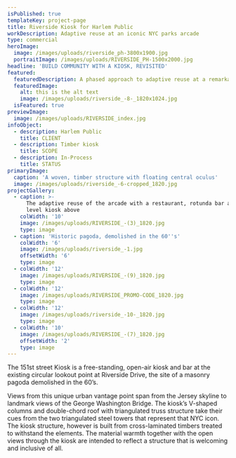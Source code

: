 ```yaml
---
isPublished: true
templateKey: project-page
title: Riverside Kiosk for Harlem Public
workDescription: Adaptive reuse at an iconic NYC parks arcade
type: commercial
heroImage:
  image: /images/uploads/riverside_ph-3800x1900.jpg
  portraitImage: /images/uploads/RIVERSIDE_PH-1500x2000.jpg
headline: 'BUILD COMMUNITY WITH A KIOSK, REVISITED'
featured:
  featuredDescription: A phased approach to adaptive reuse at a remarkable NYC iconic structure
  featuredImage:
    alt: this is the alt text
    image: /images/uploads/riverside_-8-_1820x1024.jpg
  isFeatured: true
previewImage:
  image: /images/uploads/RIVERSIDE_index.jpg
infoObject:
  - description: Harlem Public
    title: CLIENT
  - description: Timber kiosk
    title: SCOPE
  - description: In-Process
    title: STATUS
primaryImage:
  caption: 'A woven, timber structure with floating central oculus'
  image: /images/uploads/riverside_-6-cropped_1820.jpg
projectGallery:
  - caption: >-
      The adaptive reuse of the arcade with a restaurant, rotunda bar and street
      level kiosk above
    colWidth: '10'
    image: /images/uploads/RIVERSIDE_-(3)_1820.jpg
    type: image
  - caption: 'Historic pagoda, demolished in the 60''s'
    colWidth: '6'
    image: /images/uploads/riverside_-1.jpg
    offsetWidth: '6'
    type: image
  - colWidth: '12'
    image: /images/uploads/RIVERSIDE_-(9)_1820.jpg
    type: image
  - colWidth: '12'
    image: /images/uploads/RIVERSIDE_PROMO-CODE_1820.jpg
    type: image
  - colWidth: '12'
    image: /images/uploads/riverside_-10-_1820.jpg
    type: image
  - colWidth: '10'
    image: /images/uploads/RIVERSIDE_-(7)_1820.jpg
    offsetWidth: '2'
    type: image
---
```

The 151st street Kiosk is a free-standing, open-air kiosk and
 bar at the existing circular lookout point at Riverside Drive,
 the site of a masonry pagoda demolished in the 60’s.

Views from this unique urban vantage point span from the
 Jersey skyline to landmark views of the George Washington
 Bridge. The kiosk’s V-shaped columns and double-chord roof
 with triangulated truss structure take their cues from the two
 triangulated steel towers that represent that NYC icon.
 The kiosk structure, however is built from cross-laminated
 timbers treated to withstand the elements. The material
 warmth together with the open views through the kiosk are
 intended to reflect a structure that is welcoming and inclusive
 of all.
